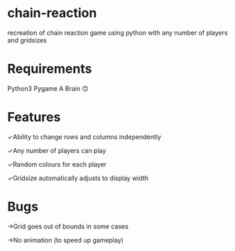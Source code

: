# chain-reaction
recreation of chain reaction game using python with any number of players and gridsizes

# Requirements
Python3
Pygame
A Brain 🙃

# Features

✓Ability to change rows and columns independently

✓Any number of players can play

✓Random colours for each player

✓Gridsize automatically adjusts to display width

# Bugs

→Grid goes out of bounds in some cases

→No animation (to speed up gameplay)

